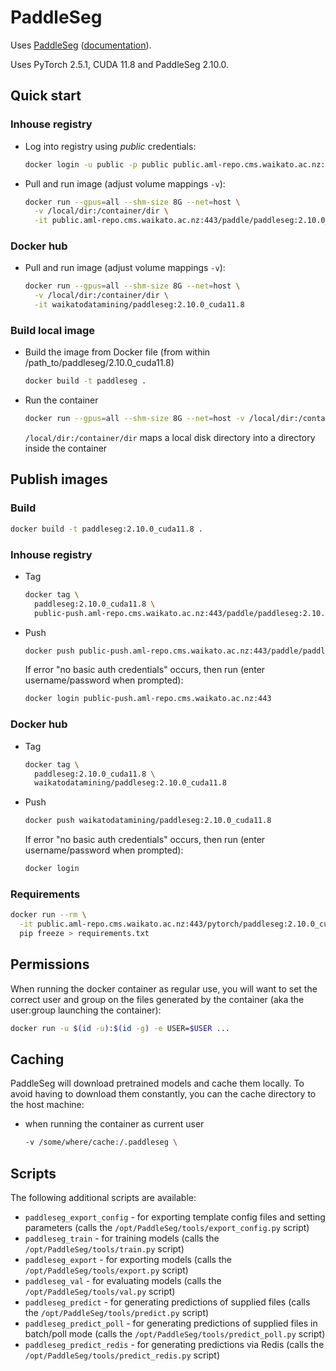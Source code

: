 # PaddleSeg

Uses [PaddleSeg](https://github.com/PaddlePaddle/PaddleSeg) ([documentation](https://github.com/PaddlePaddle/PaddleSeg/blob/release/2.10/README_EN.md)). 

Uses PyTorch 2.5.1, CUDA 11.8 and PaddleSeg 2.10.0.

## Quick start

### Inhouse registry

* Log into registry using *public* credentials:

  ```bash
  docker login -u public -p public public.aml-repo.cms.waikato.ac.nz:443 
  ```

* Pull and run image (adjust volume mappings `-v`):

  ```bash
  docker run --gpus=all --shm-size 8G --net=host \
    -v /local/dir:/container/dir \
    -it public.aml-repo.cms.waikato.ac.nz:443/paddle/paddleseg:2.10.0_cuda11.8
  ```

### Docker hub

* Pull and run image (adjust volume mappings `-v`):

  ```bash
  docker run --gpus=all --shm-size 8G --net=host \
    -v /local/dir:/container/dir \
    -it waikatodatamining/paddleseg:2.10.0_cuda11.8
  ```

### Build local image

* Build the image from Docker file (from within /path_to/paddleseg/2.10.0_cuda11.8)

  ```bash
  docker build -t paddleseg .
  ```
  
* Run the container

  ```bash
  docker run --gpus=all --shm-size 8G --net=host -v /local/dir:/container/dir -it paddleseg
  ```
  `/local/dir:/container/dir` maps a local disk directory into a directory inside the container


## Publish images

### Build

```bash
docker build -t paddleseg:2.10.0_cuda11.8 .
```

### Inhouse registry  

* Tag

  ```bash
  docker tag \
    paddleseg:2.10.0_cuda11.8 \
    public-push.aml-repo.cms.waikato.ac.nz:443/paddle/paddleseg:2.10.0_cuda11.8
  ```
  
* Push

  ```bash
  docker push public-push.aml-repo.cms.waikato.ac.nz:443/paddle/paddleseg:2.10.0_cuda11.8
  ```
  If error "no basic auth credentials" occurs, then run (enter username/password when prompted):
  
  ```bash
  docker login public-push.aml-repo.cms.waikato.ac.nz:443
  ```

### Docker hub  

* Tag

  ```bash
  docker tag \
    paddleseg:2.10.0_cuda11.8 \
    waikatodatamining/paddleseg:2.10.0_cuda11.8
  ```
  
* Push

  ```bash
  docker push waikatodatamining/paddleseg:2.10.0_cuda11.8
  ```
  If error "no basic auth credentials" occurs, then run (enter username/password when prompted):
  
  ```bash
  docker login
  ``` 


### Requirements

```bash
docker run --rm \
  -it public.aml-repo.cms.waikato.ac.nz:443/pytorch/paddleseg:2.10.0_cuda11.8 \
  pip freeze > requirements.txt
```


## Permissions

When running the docker container as regular use, you will want to set the correct
user and group on the files generated by the container (aka the user:group launching
the container):

```bash
docker run -u $(id -u):$(id -g) -e USER=$USER ...
```

## Caching

PaddleSeg will download pretrained models and cache them locally. To avoid having
to download them constantly, you can the cache directory to the host machine:

* when running the container as current user

  ```bash
  -v /some/where/cache:/.paddleseg \
  ```


## Scripts

The following additional scripts are available:

* `paddleseg_export_config` - for exporting template config files and setting parameters (calls the `/opt/PaddleSeg/tools/export_config.py` script)
* `paddleseg_train` - for training models (calls the `/opt/PaddleSeg/tools/train.py` script)
* `paddleseg_export` - for exporting models (calls the `/opt/PaddleSeg/tools/export.py` script)
* `paddleseg_val` - for evaluating models (calls the `/opt/PaddleSeg/tools/val.py` script)
* `paddleseg_predict` - for generating predictions of supplied files (calls the `/opt/PaddleSeg/tools/predict.py` script)
* `paddleseg_predict_poll` - for generating predictions of supplied files in batch/poll mode (calls the `/opt/PaddleSeg/tools/predict_poll.py` script)
* `paddleseg_predict_redis` - for generating predictions via Redis (calls the `/opt/PaddleSeg/tools/predict_redis.py` script)

